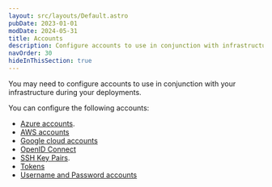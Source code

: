 ```yaml
---
layout: src/layouts/Default.astro
pubDate: 2023-01-01
modDate: 2024-05-31
title: Accounts
description: Configure accounts to use in conjunction with infrastructure during your deployments.
navOrder: 30
hideInThisSection: true
---
```


You may need to configure accounts to use in conjunction with your infrastructure during your deployments.

You can configure the following accounts:

- [Azure accounts](/docs/infrastructure/accounts/azure).
- [AWS accounts](/docs/infrastructure/accounts/aws)
- [Google cloud accounts](/docs/infrastructure/accounts/google-cloud)
- [OpenID Connect](/docs/infrastructure/accounts/openid-connect)
- [SSH Key Pairs](/docs/infrastructure/accounts/ssh-key-pair).
- [Tokens](/docs/infrastructure/accounts/tokens)
- [Username and Password accounts](/docs/infrastructure/accounts/username-and-password)
